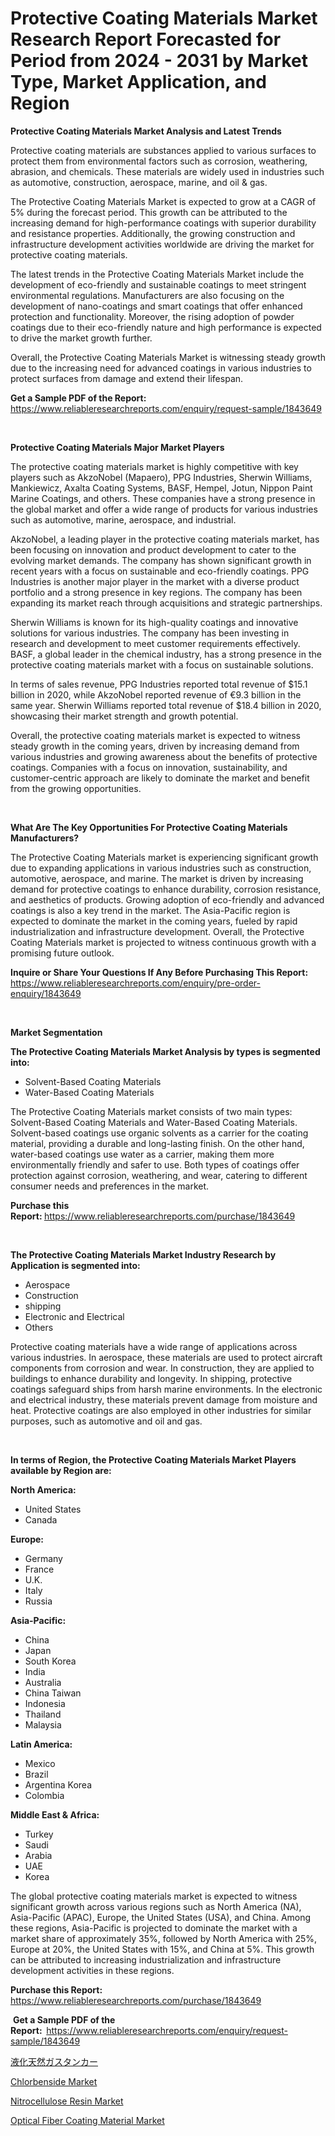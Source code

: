<p><h1>Protective Coating Materials Market Research Report Forecasted for Period from 2024 -  2031 by Market Type, Market Application, and Region</h1></p><p><strong>Protective Coating Materials Market Analysis and Latest Trends</strong></p>
<p><p>Protective coating materials are substances applied to various surfaces to protect them from environmental factors such as corrosion, weathering, abrasion, and chemicals. These materials are widely used in industries such as automotive, construction, aerospace, marine, and oil & gas.</p><p>The Protective Coating Materials Market is expected to grow at a CAGR of 5% during the forecast period. This growth can be attributed to the increasing demand for high-performance coatings with superior durability and resistance properties. Additionally, the growing construction and infrastructure development activities worldwide are driving the market for protective coating materials.</p><p>The latest trends in the Protective Coating Materials Market include the development of eco-friendly and sustainable coatings to meet stringent environmental regulations. Manufacturers are also focusing on the development of nano-coatings and smart coatings that offer enhanced protection and functionality. Moreover, the rising adoption of powder coatings due to their eco-friendly nature and high performance is expected to drive the market growth further.</p><p>Overall, the Protective Coating Materials Market is witnessing steady growth due to the increasing need for advanced coatings in various industries to protect surfaces from damage and extend their lifespan.</p></p>
<p><strong>Get a Sample PDF of the Report:&nbsp;</strong> <a href="https://www.reliableresearchreports.com/enquiry/request-sample/1843649">https://www.reliableresearchreports.com/enquiry/request-sample/1843649</a></p>
<p>&nbsp;</p>
<p><strong>Protective Coating Materials Major Market Players</strong></p>
<p><p>The protective coating materials market is highly competitive with key players such as AkzoNobel (Mapaero), PPG Industries, Sherwin Williams, Mankiewicz, Axalta Coating Systems, BASF, Hempel, Jotun, Nippon Paint Marine Coatings, and others. These companies have a strong presence in the global market and offer a wide range of products for various industries such as automotive, marine, aerospace, and industrial.</p><p>AkzoNobel, a leading player in the protective coating materials market, has been focusing on innovation and product development to cater to the evolving market demands. The company has shown significant growth in recent years with a focus on sustainable and eco-friendly coatings. PPG Industries is another major player in the market with a diverse product portfolio and a strong presence in key regions. The company has been expanding its market reach through acquisitions and strategic partnerships.</p><p>Sherwin Williams is known for its high-quality coatings and innovative solutions for various industries. The company has been investing in research and development to meet customer requirements effectively. BASF, a global leader in the chemical industry, has a strong presence in the protective coating materials market with a focus on sustainable solutions.</p><p>In terms of sales revenue, PPG Industries reported total revenue of $15.1 billion in 2020, while AkzoNobel reported revenue of €9.3 billion in the same year. Sherwin Williams reported total revenue of $18.4 billion in 2020, showcasing their market strength and growth potential.</p><p>Overall, the protective coating materials market is expected to witness steady growth in the coming years, driven by increasing demand from various industries and growing awareness about the benefits of protective coatings. Companies with a focus on innovation, sustainability, and customer-centric approach are likely to dominate the market and benefit from the growing opportunities.</p></p>
<p>&nbsp;</p>
<p><strong>What Are The Key Opportunities For Protective Coating Materials Manufacturers?</strong></p>
<p><p>The Protective Coating Materials market is experiencing significant growth due to expanding applications in various industries such as construction, automotive, aerospace, and marine. The market is driven by increasing demand for protective coatings to enhance durability, corrosion resistance, and aesthetics of products. Growing adoption of eco-friendly and advanced coatings is also a key trend in the market. The Asia-Pacific region is expected to dominate the market in the coming years, fueled by rapid industrialization and infrastructure development. Overall, the Protective Coating Materials market is projected to witness continuous growth with a promising future outlook.</p></p>
<p><strong>Inquire or Share Your Questions If Any Before Purchasing This Report:</strong> <a href="https://www.reliableresearchreports.com/enquiry/pre-order-enquiry/1843649">https://www.reliableresearchreports.com/enquiry/pre-order-enquiry/1843649</a></p>
<p>&nbsp;</p>
<p><strong>Market Segmentation</strong></p>
<p><strong>The Protective Coating Materials Market Analysis by types is segmented into:</strong></p>
<p><ul><li>Solvent-Based Coating Materials</li><li>Water-Based Coating Materials</li></ul></p>
<p><p>The Protective Coating Materials market consists of two main types: Solvent-Based Coating Materials and Water-Based Coating Materials. Solvent-based coatings use organic solvents as a carrier for the coating material, providing a durable and long-lasting finish. On the other hand, water-based coatings use water as a carrier, making them more environmentally friendly and safer to use. Both types of coatings offer protection against corrosion, weathering, and wear, catering to different consumer needs and preferences in the market.</p></p>
<p><strong>Purchase this Report:&nbsp;</strong><a href="https://www.reliableresearchreports.com/purchase/1843649">https://www.reliableresearchreports.com/purchase/1843649</a></p>
<p>&nbsp;</p>
<p><strong>The Protective Coating Materials Market Industry Research by Application is segmented into:</strong></p>
<p><ul><li>Aerospace</li><li>Construction</li><li>shipping</li><li>Electronic and Electrical</li><li>Others</li></ul></p>
<p><p>Protective coating materials have a wide range of applications across various industries. In aerospace, these materials are used to protect aircraft components from corrosion and wear. In construction, they are applied to buildings to enhance durability and longevity. In shipping, protective coatings safeguard ships from harsh marine environments. In the electronic and electrical industry, these materials prevent damage from moisture and heat. Protective coatings are also employed in other industries for similar purposes, such as automotive and oil and gas.</p></p>
<p>&nbsp;</p>
<p><strong>In terms of Region, the Protective Coating Materials Market Players available by Region are:</strong></p>
<p>
    <p> <strong> North America: </strong>
        <ul>
            <li>United States</li>
            <li>Canada</li>
        </ul>
        </p> 
    <p> <strong> Europe: </strong>
        <ul>
            <li>Germany</li>
            <li>France</li>
            <li>U.K.</li>
            <li>Italy</li>
            <li>Russia</li>
        </ul>
        </p> 
    <p> <strong> Asia-Pacific: </strong>
        <ul>
            <li>China</li>
            <li>Japan</li>
            <li>South Korea</li>
            <li>India</li>
            <li>Australia</li>
            <li>China Taiwan</li>
            <li>Indonesia</li>
            <li>Thailand</li>
            <li>Malaysia</li>
        </ul>
        </p> 
    <p> <strong> Latin America: </strong>
        <ul>
            <li>Mexico</li>
            <li>Brazil</li>
            <li>Argentina Korea</li>
            <li>Colombia</li>
        </ul>
        </p> 
    <p> <strong> Middle East & Africa: </strong>
        <ul>
            <li>Turkey</li>
            <li>Saudi</li>
            <li>Arabia</li>
            <li>UAE</li>
            <li>Korea</li>
        </ul>
    </p>
    </p>
<p><p>The global protective coating materials market is expected to witness significant growth across various regions such as North America (NA), Asia-Pacific (APAC), Europe, the United States (USA), and China. Among these regions, Asia-Pacific is projected to dominate the market with a market share of approximately 35%, followed by North America with 25%, Europe at 20%, the United States with 15%, and China at 5%. This growth can be attributed to increasing industrialization and infrastructure development activities in these regions.</p></p>
<p><strong>Purchase this Report: </strong><a href="https://www.reliableresearchreports.com/purchase/1843649">https://www.reliableresearchreports.com/purchase/1843649</a></p>
<p>&nbsp;<strong>Get a Sample PDF of the Report:&nbsp;&nbsp;</strong><a href="https://www.reliableresearchreports.com/enquiry/request-sample/1843649">https://www.reliableresearchreports.com/enquiry/request-sample/1843649</a></p>
<p><strong></strong></p>
<p><p><a href="https://medium.com/@chloekessler01/lng%E3%82%BF%E3%83%B3%E3%82%AB%E3%83%BC%E5%B8%82%E5%A0%B4%E3%81%AE%E8%A6%8F%E6%A8%A1%E3%81%A8%E5%B8%82%E5%A0%B4%E5%8B%95%E5%90%91-%E5%AE%8C%E5%85%A8%E3%81%AA%E6%A5%AD%E7%95%8C%E6%A6%82%E8%A6%81-2024%E5%B9%B4%E3%81%8B%E3%82%892031%E5%B9%B4-fb50d9e69ba1">液化天然ガスタンカー</a></p><p><a href="https://issuu.com/reportprime-2/docs/chlorbenside-market-size-2030.pptx">Chlorbenside Market</a></p><p><a href="https://github.com/juniordelafrance/Market-Research-Report-List-2/blob/main/nitrocellulose-resin-market.md">Nitrocellulose Resin Market</a></p><p><a href="https://github.com/jaidynmorantestelletmjzya/Market-Research-Report-List-1/blob/main/optical-fiber-coating-material-market.md">Optical Fiber Coating Material Market</a></p></p>